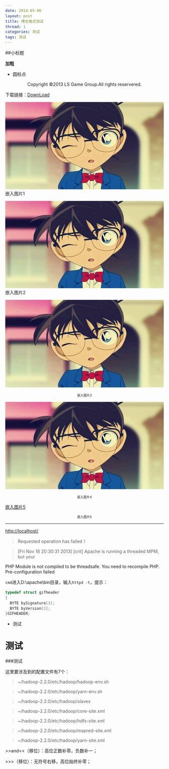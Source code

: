 ```yaml
---
date: 2014-05-06
layout: post
title: 博文格式测试
thread: 1
categories: 测试
tags: 测试
---
```

##小标题

**加粗**

* 圆标点

<center>Copyright ©2013 LS Game Group.All rights reservered.</center>

下载链接：[DownLoad](http://hopehook/assets/OneHundredDays.jpg)

![](/assets/OneHundredDays.jpg) 嵌入图片1

![](/assets/OneHundredDays.jpg "柯南") 嵌入图片2


![](/assets/OneHundredDays.jpg "柯南") <center style="font-size:10px">嵌入图片3</center>

![嵌入图片4](/assets/OneHundredDays.jpg "柯南") <center style="font-size:10px">嵌入图片4</center>

[嵌入图片5](/assets/OneHundredDays.jpg "柯南") <center style="font-size:10px">嵌入图片5</center>



----

<http://localhost/>

>Requested operation has failed！

>[Fri Nov 16 20:30:31 2013] [crit] Apache is running a threaded MPM, but your 

PHP Module is not compiled to be threadsafe.  You need to recompile PHP.
Pre-configuration failed 

`cmd`进入D:\apache\bin目录，输入`httpd -t`，提示：


```c
typedef struct gifheader
{
  BYTE bySignature[3];
  BYTE byVersion[3];
}GIFHEADER;
```


- 测试


# 测试


###测试


这里要涉及到的配置文件有7个：

>~/hadoop-2.2.0/etc/hadoop/hadoop-env.sh

>~/hadoop-2.2.0/etc/hadoop/yarn-env.sh

>~/hadoop-2.2.0/etc/hadoop/slaves

>~/hadoop-2.2.0/etc/hadoop/core-site.xml

>~/hadoop-2.2.0/etc/hadoop/hdfs-site.xml

>~/hadoop-2.2.0/etc/hadoop/mapred-site.xml

>~/hadoop-2.2.0/etc/hadoop/yarn-site.xml





\>>and<<（移位）：高位正数补零，负数补一；

\>>>（移位）：无符号右移，高位始终补零；















